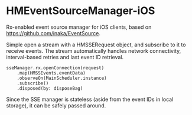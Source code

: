 # HMEventSourceManager-iOS

Rx-enabled event source manager for iOS clients, based on https://github.com/inaka/EventSource.

Simple open a stream with a HMSSERequest object, and subscribe to it to receive events. The stream automatically handles network connectivity, interval-based retries and last event ID retrieval.

```
sseManager.rx.openConnection(request)
    .map(HMSSEvents.eventData)
    .observeOn(MainScheduler.instance)
    .subscribe()
    .disposed(by: disposeBag)
```

Since the SSE manager is stateless (aside from the event IDs in local storage), it can be safely passed around.
